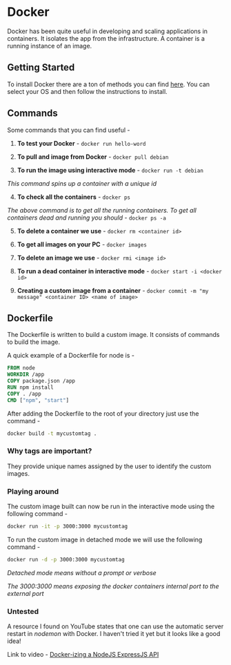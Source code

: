 # Docker

Docker has been quite useful in developing and scaling applications in containers. It isolates the app from the infrastructure. A container is a running instance of an image.

## Getting Started

To install Docker there are a ton of methods you can find [here](https://docs.docker.com/get-docker/
). You can select your OS and then follow the instructions to install.

## Commands

Some commands that you can find useful -

1) **To test your Docker** - `docker run hello-word`
   
2) **To pull and image from Docker** - `docker pull debian`
   
3) **To run the image using interactive mode** - `docker run -t debian`

*This command spins up a container with a unique id*

4) **To check all the containers** - `docker ps`

*The above command is to get all the running containers. To get all containers dead and running you should* - `docker ps -a`

5) **To delete a container we use** - `docker rm <container id>`
   
6) **To get all images on your PC** - `docker images`
   
7) **To delete an image we use** - `docker rmi <image id>`
   
8) **To run a dead container in interactive mode** - `docker start -i <docker id>`
   
9)  **Creating a custom image from a container** - `docker commit -m "my message" <container ID> <name of image>`

## Dockerfile
The Dockerfile is written to build a custom image. It consists of commands to build the image.

A quick example of a Dockerfile for node is -
```Dockerfile
FROM node
WORKDIR /app
COPY package.json /app
RUN npm install
COPY . /app
CMD ["npm", "start"]
```

After adding the Dockerfile to the root of your directory just use the command -
```bash 
docker build -t mycustomtag .
```

### Why tags are important?
They provide unique names assigned by the user to identify the custom images.

### Playing around
The custom image built can now be run in the interactive mode using the following command - 
```bash
docker run -it -p 3000:3000 mycustomtag
```

To run the custom image in detached mode we will use the following command - 
```bash
docker run -d -p 3000:3000 mycustomtag
```
    
*Detached mode means without a prompt or verbose*

*The 3000:3000 means exposing the docker containers internal port to the external port*

### Untested
A resource I found on YouTube states that one can use the automatic server restart in *nodemon* with Docker. I haven't tried it yet but it looks like a good idea!

Link to video - [Docker-izing a NodeJS ExpressJS API](https://www.youtube.com/watch?v=CsWoMpK3EtE)